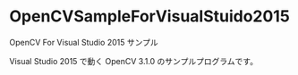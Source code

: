 # OpenCVSampleForVisualStuido2015
OpenCV For Visual Studio 2015 サンプル

Visual Studio 2015 で動く OpenCV 3.1.0 のサンプルプログラムです。
